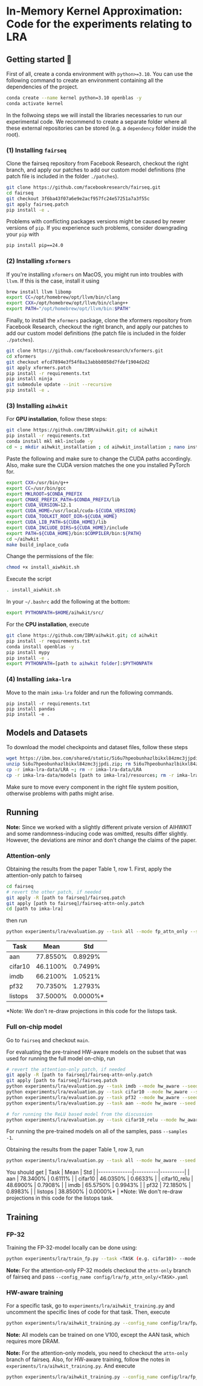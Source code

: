 # In-Memory Kernel Approximation: Code for the experiments relating to LRA

## Getting started 🚀

First of all, create a conda environment with `python>=3.10`. You can use the following command to create an environment containing all the dependencies of the project.

```bash
conda create --name kernel python=3.10 openblas -y
conda activate kernel
```
In the follwoing steps we will install the libraries necessaries to run our experimental code.
We recommend to create a separate folder where all these external repositories can be stored (e.g. a `dependency` folder inside the root).

### (1) Installing `fairseq`
Clone the fairseq repository from Facebook Research, checkout the right branch, and apply our patches to add our custom model definitions (the patch file is included in the folder `./patches`).
```bash
git clone https://github.com/facebookresearch/fairseq.git
cd fairseq
git checkout 3f6ba43f07a6e9e2acf957fc24e57251a7a3f55c
git apply fairseq.patch
pip install -e .
```
Problems with conflicting packages versions might be caused by newer versions of `pip`. If you experience such problems, consider downgrading your `pip` with
```bash
pip install pip==24.0
```

### (2) Installing `xformers`
If you're installing `xformers` on MacOS, you might run into troubles with `llvm`. If this is the case, install it using 
```bash
brew install llvm libomp
export CC=/opt/homebrew/opt/llvm/bin/clang
export CXX=/opt/homebrew/opt/llvm/bin/clang++
export PATH="/opt/homebrew/opt/llvm/bin:$PATH"
```

Finally, to install the `xformers` package, clone the xformers repository from Facebook Research, checkout the right branch, and apply our patches to add our custom model definitions (the patch file is included in the folder `./patches`).
```bash
git clone https://github.com/facebookresearch/xformers.git
cd xformers
git checkout efcd7894e3f54f8a13abbb8058d7fdef1904d2d2
git apply xformers.patch
pip install -r requirements.txt
pip install ninja
git submodule update --init --recursive
pip install -e .
```

### (3) Installing `aihwkit`
For **GPU installation**, follow these steps:
```bash
git clone https://github.com/IBM/aihwkit.git; cd aihwkit
pip install -r requirements.txt
conda install mkl mkl-include -y
cd ~ ; mkdir aihwkit_installation ; cd aihwkit_installation ; nano install_aiwhkit.sh
```
Paste the following and make sure to change the CUDA paths accordingly. Also,
make sure the CUDA version matches the one you installed PyTorch for.
```bash
export CXX=/usr/bin/g++
export CC=/usr/bin/gcc
export MKLROOT=$CONDA_PREFIX
export CMAKE_PREFIX_PATH=$CONDA_PREFIX/lib
export CUDA_VERSION=12.1
export CUDA_HOME=/usr/local/cuda-${CUDA_VERSION}
export CUDA_TOOLKIT_ROOT_DIR=${CUDA_HOME}
export CUDA_LIB_PATH=${CUDA_HOME}/lib
export CUDA_INCLUDE_DIRS=${CUDA_HOME}/include
export PATH=${CUDA_HOME}/bin:$COMPILER/bin:${PATH}
cd ~/aihwkit
make build_inplace_cuda
```

Change the permissions of the file:
```bash
chmod +x install_aiwhkit.sh
```

Execute the script
```bash
. install_aiwhkit.sh
```

In your `~/.bashrc` add the following at the bottom:
```bash
export PYTHONPATH=$HOME/aihwkit/src/
```

For the **CPU installation**, execute
```bash
git clone https://github.com/IBM/aihwkit.git; cd aihwkit
pip install -r requirements.txt
conda install openblas -y
pip install mypy
pip install -e .
export PYTHONPATH=[path to aihwkit folder]:$PYTHONPATH
```

### (4) Installing `imka-lra`
Move to the main `imka-lra` folder and run the following commands.
```
pip install -r requirements.txt
pip install pandas
pip install -e .
```

## Models and Datasets
To download the model checkpoints and dataset files, follow these steps
```bash
wget https://ibm.box.com/shared/static/5i6u7hpeobunhazlbikxl84zmc3jjpdi.zip
unzip 5i6u7hpeobunhazlbikxl84zmc3jjpdi.zip; rm 5i6u7hpeobunhazlbikxl84zmc3jjpdi.zip
cp -r imka-lra-data/LRA ~; rm -r imka-lra-data/LRA
cp -r imka-lra-data/models [path to imka-lra]/resources; rm -r imka-lra-data
```

Make sure to move every component in the right file system position, otherwise problems with paths might arise.


## Running
**Note:** Since we worked with a slightly different private version of AIHWKIT and
some randomness-inducing code was omitted, results differ slightly. However,
the deviations are minor and don't change the claims of the paper.

### Attention-only
Obtaining the results from the paper Table 1, row 1.
First, apply the attention-only patch to fairseq
```bash
cd fairseq
# revert the other patch, if needed
git apply -R [path to fairseq]/fairseq.patch
git apply [path to fairseq]/fairseq-attn-only.patch
cd [path to imka-lra]
```
then run
```bash
python experiments/lra/evaluation.py --task all --mode fp_attn_only --seed all
```
| Task         | Mean     | Std      |
|--------------|----------|----------|
| aan          | 77.8550% | 0.8929%  |
| cifar10      | 46.1100% | 0.7499%  |
| imdb         | 66.2100% | 1.0521%  |
| pf32         | 70.7350% | 1.2793%  |
| listops      | 37.5000% | 0.0000%* |
*Note: We don't re-draw projections in this code for the listops task.

### Full on-chip model
Go to `fairseq` and checkout `main`.

For evaluating the pre-trained HW-aware models on the subset that was used
for running the full model on-chip, run

```bash
# revert the attention-only patch, if needed
git apply -R [path to fairseq]/fairseq-attn-only.patch
git apply [path to fairseq]/fairseq.patch
python experiments/lra/evaluation.py --task imdb --mode hw_aware --seed 5
python experiments/lra/evaluation.py --task cifar10 --mode hw_aware --seed 8
python experiments/lra/evaluation.py --task pf32 --mode hw_aware --seed 7
python experiments/lra/evaluation.py --task aan --mode hw_aware --seed 0

# for running the ReLU based model from the discussion
python experiments/lra/evaluation.py --task cifar10_relu --mode hw_aware --seed 7
```

For running the pre-trained models on all of the samples, pass `--samples -1`.

Obtaining the results from the paper Table 1, row 3, run
```bash
python experiments/lra/evaluation.py --task all --mode hw_aware --seed all
```

You should get
| Task         | Mean     | Std      |
|--------------|----------|----------|
| aan          | 78.3400% | 0.6111%  |
| cifar10      | 46.0350% | 0.6633%  |
| cifar10_relu | 48.6900% | 0.7908%  |
| imdb         | 65.5750% | 0.9943%  |
| pf32         | 72.1850% | 0.8983%  |
| listops      | 38.8500% | 0.0000%* |
*Note: We don't re-draw projections in this code for the listops task.

## Training
### FP-32
Training the FP-32-model locally can be done using:
```bash
python experiments/lra/train_fp.py --task <TASK (e.g. cifar10)> --mode local --data_dir /path/to/LRA --base_dir /path/where/to/store --config_name config/lra/fp/<TASK>.yaml
```

**Note:** For the attention-only FP-32 models checkout the `attn-only` branch of fairseq and pass `--config_name config/lra/fp_attn_only/<TASK>.yaml`

### HW-aware training
For a specific task, go to `experiments/lra/aihwkit_training.py` and uncomment the specific lines of code for that task. Then,
execute 
```bash
python experiments/lra/aihwkit_training.py --config_name config/lra/fp/<TASK>.yaml
```
**Note:** All models can be trained on one V100, except the AAN task, which requires more DRAM.

**Note:** For the attention-only models, you need to checkout the `attn-only` branch of fairseq. Also, for HW-aware training,
follow the notes in `experiments/lra/aihwkit_training.py`.
And execute
```bash
python experiments/lra/aihwkit_training.py --config_name config/lra/fp_attn_only/<TASK>.yaml
```